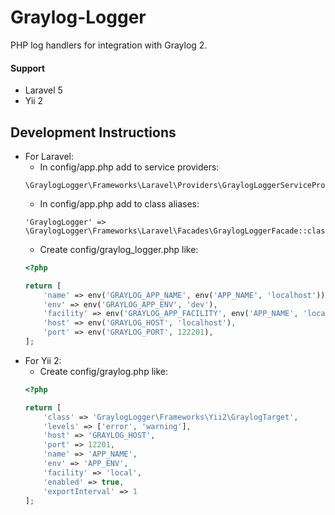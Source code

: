 # Graylog-Logger

PHP log handlers for integration with Graylog 2.

#### Support

* Laravel 5
* Yii 2

## Development Instructions

* For Laravel:
    * In config/app.php add to service providers:
    ```
    \GraylogLogger\Frameworks\Laravel\Providers\GraylogLoggerServiceProvider::class,
    ```
    * In config/app.php add to class aliases: 
    ```
    'GraylogLogger' => \GraylogLogger\Frameworks\Laravel\Facades\GraylogLoggerFacade::class
    ```
    * Create config/graylog_logger.php like:
    ```php
    <?php
  
    return [
        'name' => env('GRAYLOG_APP_NAME', env('APP_NAME', 'localhost')),
        'env' => env('GRAYLOG_APP_ENV', 'dev'),
        'facility' => env('GRAYLOG_APP_FACILITY', env('APP_NAME', 'localhost')),
        'host' => env('GRAYLOG_HOST', 'localhost'),
        'port' => env('GRAYLOG_PORT', 122201),
    ];
    ```
* For Yii 2:
    * Create config/graylog.php like:
    ```php
    <?php
    
    return [
        'class' => 'GraylogLogger\Frameworks\Yii2\GraylogTarget',
        'levels' => ['error', 'warning'],
        'host' => 'GRAYLOG_HOST',
        'port' => 12201,
        'name' => 'APP_NAME',
        'env' => 'APP_ENV',
        'facility' => 'local',
        'enabled' => true,
        'exportInterval' => 1
    ];

    ```
